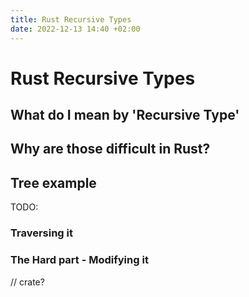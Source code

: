 ```yaml
---
title: Rust Recursive Types
date: 2022-12-13 14:40 +02:00
---
```

# Rust Recursive Types

## What do I mean by 'Recursive Type'

## Why are those difficult in Rust?

## Tree example

TODO: 

### Traversing it

### The Hard part - Modifying it

// crate?